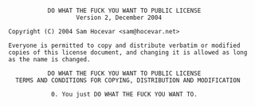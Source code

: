                DO WHAT THE FUCK YOU WANT TO PUBLIC LICENSE
                       Version 2, December 2004
   
    Copyright (C) 2004 Sam Hocevar <sam@hocevar.net>
   
    Everyone is permitted to copy and distribute verbatim or modified
    copies of this license document, and changing it is allowed as long
    as the name is changed.
   
               DO WHAT THE FUCK YOU WANT TO PUBLIC LICENSE
      TERMS AND CONDITIONS FOR COPYING, DISTRIBUTION AND MODIFICATION
   
                0. You just DO WHAT THE FUCK YOU WANT TO.

